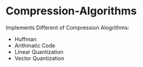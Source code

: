 # Compression-Algorithms

Implements Different of Compression Alogrithms:
- Huffman
- Arithmatic Code
- Linear Quantization
- Vector Quantization

